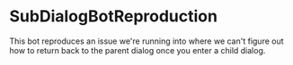 # SubDialogBotReproduction
This bot reproduces an issue we're running into where we can't figure out how to return back to the parent dialog once you enter a child dialog.
